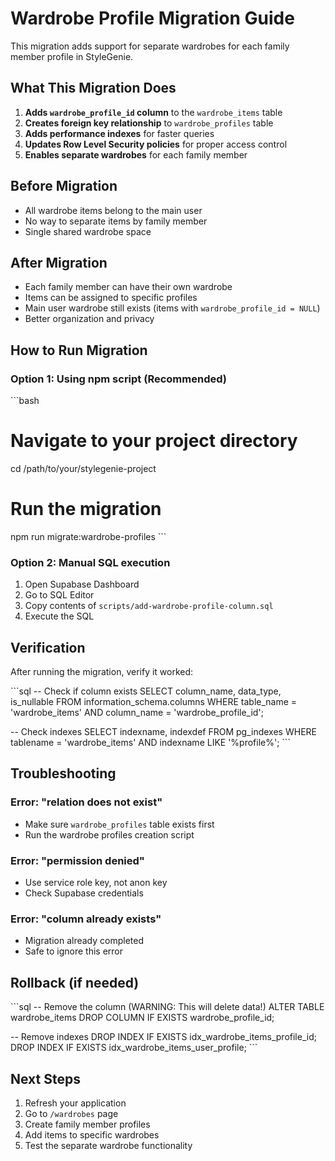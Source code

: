 # Wardrobe Profile Migration Guide

This migration adds support for separate wardrobes for each family member profile in StyleGenie.

## What This Migration Does

1. **Adds `wardrobe_profile_id` column** to the `wardrobe_items` table
2. **Creates foreign key relationship** to `wardrobe_profiles` table
3. **Adds performance indexes** for faster queries
4. **Updates Row Level Security policies** for proper access control
5. **Enables separate wardrobes** for each family member

## Before Migration

- All wardrobe items belong to the main user
- No way to separate items by family member
- Single shared wardrobe space

## After Migration

- Each family member can have their own wardrobe
- Items can be assigned to specific profiles
- Main user wardrobe still exists (items with `wardrobe_profile_id = NULL`)
- Better organization and privacy

## How to Run Migration

### Option 1: Using npm script (Recommended)
\`\`\`bash
# Navigate to your project directory
cd /path/to/your/stylegenie-project

# Run the migration
npm run migrate:wardrobe-profiles
\`\`\`

### Option 2: Manual SQL execution
1. Open Supabase Dashboard
2. Go to SQL Editor
3. Copy contents of `scripts/add-wardrobe-profile-column.sql`
4. Execute the SQL

## Verification

After running the migration, verify it worked:

\`\`\`sql
-- Check if column exists
SELECT column_name, data_type, is_nullable
FROM information_schema.columns 
WHERE table_name = 'wardrobe_items' 
AND column_name = 'wardrobe_profile_id';

-- Check indexes
SELECT indexname, indexdef 
FROM pg_indexes 
WHERE tablename = 'wardrobe_items' 
AND indexname LIKE '%profile%';
\`\`\`

## Troubleshooting

### Error: "relation does not exist"
- Make sure `wardrobe_profiles` table exists first
- Run the wardrobe profiles creation script

### Error: "permission denied"
- Use service role key, not anon key
- Check Supabase credentials

### Error: "column already exists"
- Migration already completed
- Safe to ignore this error

## Rollback (if needed)

\`\`\`sql
-- Remove the column (WARNING: This will delete data!)
ALTER TABLE wardrobe_items DROP COLUMN IF EXISTS wardrobe_profile_id;

-- Remove indexes
DROP INDEX IF EXISTS idx_wardrobe_items_profile_id;
DROP INDEX IF EXISTS idx_wardrobe_items_user_profile;
\`\`\`

## Next Steps

1. Refresh your application
2. Go to `/wardrobes` page
3. Create family member profiles
4. Add items to specific wardrobes
5. Test the separate wardrobe functionality

